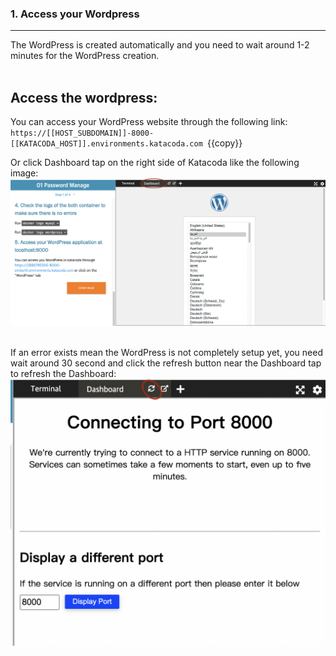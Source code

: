 
### 1. Access your Wordpress
---

 The WordPress is created automatically and you need to wait around 1-2 minutes for the WordPress creation.
<br></br>
## Access the wordpress:

 You can access your WordPress website through the following link:
`
https://[[HOST_SUBDOMAIN]]-8000-[[KATACODA_HOST]].environments.katacoda.com 
`{{copy}}

 Or click Dashboard tap on the right side of Katacoda like the following image:
![Image](./assets/DashboardTap.png)
<br></br>

 If an error exists mean the WordPress is not completely setup yet, you need wait around 30 second and click the refresh button near the Dashboard tap to refresh the Dashboard:
![Image](./assets/RefreshButton.png)

